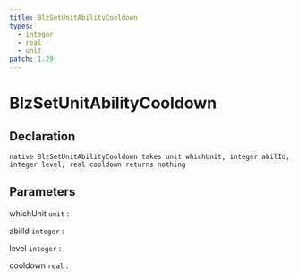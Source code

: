 ```yaml
---
title: BlzSetUnitAbilityCooldown
types:
  - integer
  - real
  - unit
patch: 1.29
---
```


# BlzSetUnitAbilityCooldown

## Declaration

```jass
native BlzSetUnitAbilityCooldown takes unit whichUnit, integer abilId, integer level, real cooldown returns nothing
```

## Parameters
whichUnit `unit`
: 

abilId `integer`
: 

level `integer`
: 

cooldown `real`
: 
